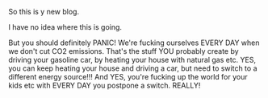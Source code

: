 So this is y new blog.

I have no idea where this is going.

But you should definitely PANIC! We're fucking ourselves EVERY DAY when we don't cut CO2 emissions. That's the stuff YOU probably create by driving your gasoline car, 
by heating your house with natural gas etc. YES, you can keep heating your house and driving a car, but need to switch to a different energy source!!! And YES,
you're fucking up the world for your kids etc with EVERY DAY you postpone a switch. REALLY!
